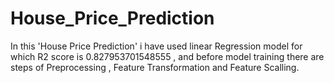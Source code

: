 # House_Price_Prediction
In this 'House Price Prediction' i have used linear Regression model for which R2 score is 0.827953701548555 , and before model training there are steps of Preprocessing , Feature Transformation and Feature Scalling.

